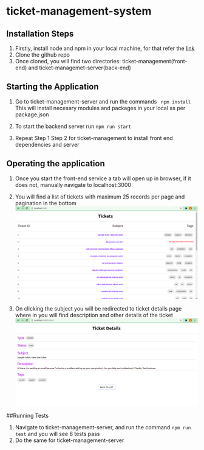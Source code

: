 # ticket-management-system

## Installation Steps
1. Firstly, install node and npm in your local machine, for that refer the [link](https://nodejs.org/en/download/package-manager/)
2. Clone the github repo
3. Once cloned, you will find two directories: ticket-management(front-end) and ticket-managemet-server(back-end)

## Starting the Application
1. Go to ticket-management-server and run the commands ``` npm install```
This will install necesary modules and packages in your local as per package.json

2. To start the backend server run ```npm run start```
3. Repeat Step 1 Step 2 for ticket-management to install front end dependencies and server

## Operating the application
1. Once you start the front-end service a tab will open up in browser, if it does not, manually navigate to localhost:3000

2. You will find a list of tickets with maximum 25 records per page and pagination in the bottom
![alt text](/zendesk-assessmenet-1.png)

3. On clicking the subject you will be redirected to ticket details page where in you will find description and other details of the ticket
![alt text](/zendesk-assessment-3.png)

##Running Tests
1. Navigate to ticket-management-server, and run the command ```npm run test``` and you will see 8 tests pass
2. Do the same for ticket-management-server
